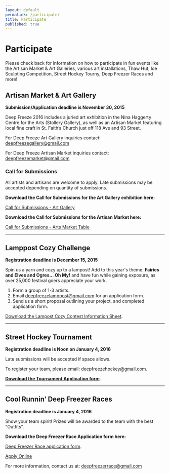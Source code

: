 ```yaml
---
layout: default
permalink: /participate/
title: Participate
published: true
---
```




# Participate
Please check back for information on how to participate in fun events like the Artisan Market & Art Galleries, various art installations, Thaw Hut, Ice Sculpting Competition, Street Hockey Tourny, Deep Freezer Races and more!

## Artisan Market & Art Gallery

**Submission/Application deadline is November 30, 2015**

Deep Freeze 2016 includes a juried art exhibition in the Nina Haggerty Centre for the Arts (Stollery Gallery), as well as an Artisan Market featuring local fine craft in St. Faith’s Church just off 118 Ave and 93 Street.

For Deep Freeze Art Gallery inquiries contact: deepfreezegallery@gmail.com

For Deep Freeze Artisan Market inquiries contact: deepfreezemarket@gmail.com

### Call for Submissions

All artists and artisans are welcome to apply. Late submissions may be accepted depending on quantity of submissions.

**Download the Call for Submissions for the Art Gallery exhibition here:**

[Call for Submissions - Art Gallery](https://www.dropbox.com/s/zjxowktgq92ibhg/DF2016-ArtGallery-Call.pdf?dl=0)

**Download the Call for Submissions for the Artisan Market here:**

[Call for Submissions - Arts Market Table](https://www.dropbox.com/s/gtoqjq8iwp0kb9b/DF2016-Artisan-Call.pdf?dl=0)

<hr>

## Lamppost Cozy Challenge

**Registration deadline is December 15, 2015**

Spin us a yarn and cozy up to a lampost! Add to this year's theme: **Fairies and Elves and Ogres... Oh My!** and have fun while gaining exposure, as over 25,000 festival goers appreciate your work.

1. Form a group of 1-3 artists.
2. Email <deepfreezelamppost@gmail.com> for an application form.
3. Send us a short proposal outlining your project, and completed application form.

[Download the Lampost Cozy Contest Information Sheet](https://www.dropbox.com/s/mtgussjx2eb32ao/DF2016-LampostCozyContest.pdf?dl=0).

<hr>

## Street Hockey Tournament

**Registration deadline is Noon on January 4, 2016**

Late submissions will be accepted if space allows.

To register your team, please email: <deepfreezehockey@gmail.com>.

[**Download the Tournament Application form**](https://www.dropbox.com/s/i07bo578qs4yjd5/DF2016-StreetHockey-Application.pdf?dl=0).

<hr>

## Cool Runnin’ Deep Freezer Races

**Registration deadline is January 4, 2016**

Show your team spirit! Prizes will be awarded to the team with the best “Outfits”.

**Download the Deep Freezer Race Application form here:**

[Deep Freezer Race application form](https://www.dropbox.com/s/z9e0xkgd66k7hf5/DF2016-DeepFreezerRace-Application.pdf?dl=0).

<a class="button small" href="/whats-on/freezer-race/apply/">Apply Online</a>

For more information, contact us at: <deepfreezerrace@gmail.com> 

<!-- 
## The Mummers Play Challenge

The Mummers Play Challenge is the contest for community people to form teams and, yes, write their own 15-20 minute play in rhyming verse for fun and prizes. Each team will present their performance on both Saturday and Sunday, at the Avenue Theatre.

To sign up, [download the application](https://www.dropbox.com/s/dvj002c5pbfwiov/AAMCEntryForm.pdf) form and drop it off at The Carrot Coffeehouse.

[Check out the full information on the Mummer Play Challenge here](/whats-on/mummers/) -->

<!--## Ice Sculptors

Deep Freeze presents the Eighth Annual Ice Sculpting Contest

2015 Sculpting Theme: **The RETURN of the Vikings!**

**January 10, 2015, 10:00 am to January 11, 2015 2:00 pm** at the Alberta Avenue Community League (9210 – 118 Avenue, Edmonton, AB)

1. First Place $500
1. Second Place $300
1. Third Place $100

We invite all artists to participate in creating a gallery of ice sculptures for all of Edmonton to enjoy. Artists are provided with ice blocks and an honorarium for their work.

Download the [Waiver and Registration form](https://www.dropbox.com/s/x4n119xd1y0huo3/DF2015-ChiselChainsaw-Application.pdf?dl=0).

Download the [General Info & Guidelines](https://www.dropbox.com/s/uqkzt92tt8bo5vp/DF2015-ChiselChainsaw-Guidelines.pdf?dl=0).

For more information contact: <deepfreezeice@gmail.com>

**Submission Deadline: Friday December 12, 2014** (Late application will be considered if space allows.) -->
 

